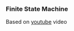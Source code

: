 ### Finite State Machine 
Based on [youtube](https://www.youtube.com/watch?v=E45v2dD3IQU&ab_channel=TrevorPayne) video
